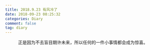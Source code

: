 ```yaml
---
title: 2018.9.23 有风冷了
date: 2018-09-23 08:25:32
categories: Diary
comment: false
tag: diary
---
```

<center>正是因为不去盲目期许未来，所以任何的一件小事情都会成为惊喜。</center>
